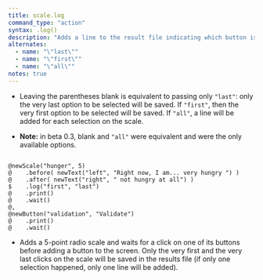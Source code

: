 ```yaml
---
title: scale.log
command_type: "action"
syntax: .log()
description: "Adds a line to the result file indicating which button is selected at what time(stamp)."
alternates:
  - name: "\"last\""
  - name: "\"first\""
  - name: "\"all\""
notes: true
---
```


+ Leaving the parentheses blank is equivalent to passing only `"last"`: only the very last option to be selected will be saved. If `"first"`, then the very first option to be selected will be saved. If `"all"`, a line will be added for each selection on the scale.

+ **Note:** in beta 0.3, blank and `"all"` were equivalent and were the only available options.

<!--more-->

<pre><code class="language-diff-javascript diff-highlight try-true">
@newScale("hunger", 5)
@    .before( newText("left", "Right now, I am... very hungry ") )
@    .after( newText("right", " not hungry at all") )
$    .log("first", "last")
@    .print()
@    .wait()
@,
@newButton("validation", "Validate")
@    .print()
@    .wait()
</code></pre>

+ Adds a 5-point radio scale and waits for a click on one of its buttons before adding a button to the screen. Only the very first and the very last clicks on the scale will be saved in the results file (if only one selection happened, only one line will be added).		
